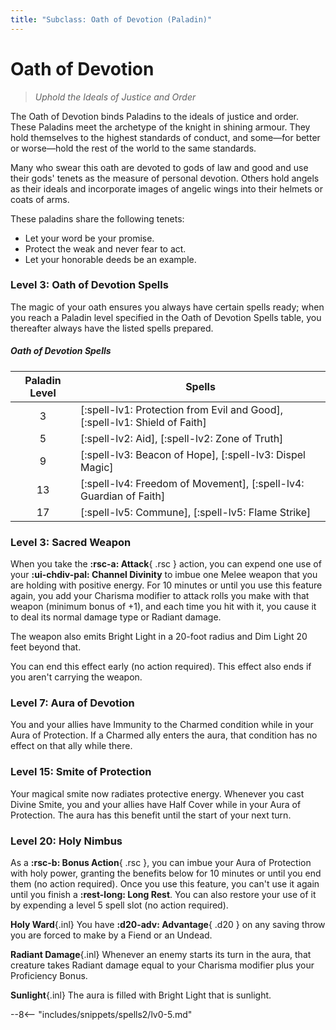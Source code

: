 ```yaml
---
title: "Subclass: Oath of Devotion (Paladin)"
---
```


<p style="display:none">
Uphold the Ideals of Justice and Order
</p>

# Oath of Devotion

> *Uphold the Ideals of Justice and Order*

The Oath of Devotion binds Paladins to the ideals of justice and order. These Paladins meet the archetype of the knight in shining armour. They hold themselves to the highest standards of conduct, and some—for better or worse—hold the rest of the world to the same standards.

Many who swear this oath are devoted to gods of law and good and use their gods' tenets as the measure of personal devotion. Others hold angels as their ideals and incorporate images of angelic wings into their helmets or coats of arms.

These paladins share the following tenets:

- Let your word be your promise.
- Protect the weak and never fear to act.
- Let your honorable deeds be an example.

### Level 3: Oath of Devotion Spells
The magic of your oath ensures you always have certain spells ready; when you reach a Paladin level specified in the Oath of Devotion Spells table, you thereafter always have the listed spells prepared.

##### Oath of Devotion Spells

| Paladin Level | Spells |
|:-:|---|
| 3 | [:spell-lv1: Protection from Evil and Good], [:spell-lv1: Shield of Faith] |
| 5 | [:spell-lv2: Aid], [:spell-lv2: Zone of Truth] |
| 9 | [:spell-lv3: Beacon of Hope], [:spell-lv3: Dispel Magic] |
| 13 | [:spell-lv4: Freedom of Movement], [:spell-lv4: Guardian of Faith] |
| 17 | [:spell-lv5: Commune], [:spell-lv5: Flame Strike] |

### Level 3: Sacred Weapon

When you take the **:rsc-a: Attack**{ .rsc } action, you can expend one use of your **:ui-chdiv-pal: Channel Divinity** to imbue one Melee weapon that you are holding with positive energy. For 10 minutes or until you use this feature again, you add your Charisma modifier to attack rolls you make with that weapon (minimum bonus of +1), and each time you hit with it, you cause it to deal its normal damage type or Radiant damage.

The weapon also emits Bright Light in a 20-foot radius and Dim Light 20 feet beyond that.

You can end this effect early (no action required). This effect also ends if you aren't carrying the weapon.

### Level 7: Aura of Devotion

You and your allies have Immunity to the Charmed condition while in your Aura of Protection. If a Charmed ally enters the aura, that condition has no effect on that ally while there.

### Level 15: Smite of Protection

Your magical smite now radiates protective energy. Whenever you cast Divine Smite, you and your allies have Half Cover while in your Aura of Protection. The aura has this benefit until the start of your next turn.

### Level 20: Holy Nimbus

As a **:rsc-b: Bonus Action**{ .rsc }, you can imbue your Aura of Protection with holy power, granting the benefits below for 10 minutes or until you end them (no action required). Once you use this feature, you can't use it again until you finish a **:rest-long: Long Rest**. You can also restore your use of it by expending a level 5 spell slot (no action required).

**Holy Ward**{.inl} You have **:d20-adv: Advantage**{ .d20 } on any saving throw you are forced to make by a Fiend or an Undead.

**Radiant Damage**{.inl} Whenever an enemy starts its turn in the aura, that creature takes Radiant damage equal to your Charisma modifier plus your Proficiency Bonus.

**Sunlight**{.inl} The aura is filled with Bright Light that is sunlight.

--8<-- "includes/snippets/spells2/lv0-5.md"






 
